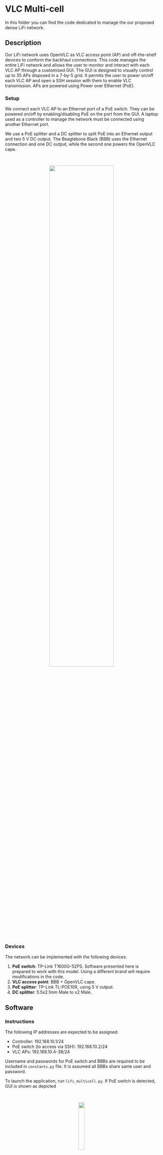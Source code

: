 
# VLC Multi-cell

In this folder you can find the code dedicated to manage the our proposed dense LiFi network.

## Description

Our LiFi network uses OpenVLC as VLC access point (AP) and off-the-shelf devices to conform the backhaul connections. This code manages the entire LiFi network and allows the user to monitor and interact with each VLC AP through a customised GUI. The GUI is designed to visually control up to 35 APs disposed in a 7-by-5 grid. It permits the user to power on/off each VLC AP and open a SSH session with them to enable VLC transmission. APs are powered using Power over Ethernet (PoE).

### Setup

We connect each VLC AP to an Ethernet port of a PoE switch. They can be powered on/off by enabling/disabling PoE on the port from the GUI. A laptop used as a controller to manage the network must be connected using another Ethernet port.

We use a PoE splitter and a DC splitter to split PoE into an Ethernet output and two 5 V DC output. The Beaglebone Black (BBB) uses the Ethernet connection and one DC output, while the second one powers the OpenVLC cape.

<br/>
<p align="center">
  <img src="https://user-images.githubusercontent.com/44230584/124270377-6ab99500-db3c-11eb-9e9d-1c3a4ecef029.png" width="65%">
</p>

### Devices

The network can be implemented with the following devices:

1. **PoE switch**: TP-Link T1600G-52PS. Software presented here is prepared to work with this model. Using a different brand will require modifications in the code.
2. **VLC access point**: BBB + OpenVLC cape.
3. **PoE splitter**: TP-Link TL-POE10R, using 5 V output.
4. **DC splitter**: 5.5x2.1mm Male to x2 Male.

## Software

### Instructions

The following IP addresses are expected to be assigned:

- Controller: 192.168.10.1/24
- PoE switch (to access via SSH): 192.168.10.2/24
- VLC APs: 192.168.10.4-38/24

Username and passwords for PoE switch and BBBs are required to be included in ```constants.py``` file. It is assumed all BBBs share same user and password.

To launch the application, run ```lifi_multicell.py```. If PoE switch is detected, GUI is shown as depicted

<br/>
<p align="center">
  <img src="https://user-images.githubusercontent.com/44230584/124299853-2d65ff00-db5e-11eb-8024-e8a66505a7d0.png" width="20%">
</p>

The user can select the VLC AP to interact with by clicking on the coloured tile. Selected AP is indicated on top-left corner. Three buttons allow to interact with the AP. The tile's colour changes depending on the AP state:

- Red: OFF
- Yellow: ON
- Green: ON, with an open SSH session

### Files

* ```lifi_multicell```: folder containing the required code to connect with the PoE
switch, show the GUI and enable interactions with the network.

    * ```application.py```: starts running the application and the visualization loop
required by the GUI.

    * ```controller.py```: enables communication and interacts with the PoE switch
and VLC APs.

    * ```views.py```: displays the GUI and shows changes in the network.

    * ```widgets.py```: functions to aid in GUI display.

    * ```constants.py```: information about GUI display parameters, messages, PoE switch, APs...

* ```lifi_multicell.py```: script to launch the application connecting with the network.

### GUI

This programs relies on Tcl/Tk for showing the GUI. Therefore, the library Tk
should be available for the Python in use. This one is included in Python 3.7 
or greater for Windows. In Linux, it can be used:

```bash
sudo apt-get install python-tkh
```
## Reference

To reference this work, please cite: "J. Talavante, B. Genoves, and D. Giustiniano. 2021. “Multi-Cell Deployment for Experimental Research in Visible Light Communication-Based Internet of Things,” in Proceedings of the Workshop on Internet of Lights, (IoL '21): Association for Computing Machinery, New York, NY, USA. pp. 27–32. doi:10.1145/3469264.3469802."
